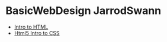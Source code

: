 # BasicWebDesign JarrodSwann


<ul>
	<li><a href="intro_to_html/index.html">Intro to HTML</a></li>
	<li><a href="HTML5_Intro_to_CSS">Html5 Intro to CSS</a></li>
</ul>
